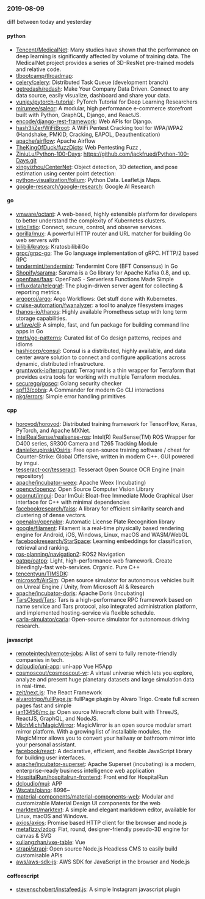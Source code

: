 ### 2019-08-09
diff between today and yesterday

#### python
* [Tencent/MedicalNet](https://github.com/Tencent/MedicalNet): Many studies have shown that the performance on deep learning is significantly affected by volume of training data. The MedicalNet project provides a series of 3D-ResNet pre-trained models and relative code.
* [tlbootcamp/tlroadmap](https://github.com/tlbootcamp/tlroadmap):      
* [celery/celery](https://github.com/celery/celery): Distributed Task Queue (development branch)
* [getredash/redash](https://github.com/getredash/redash): Make Your Company Data Driven. Connect to any data source, easily visualize, dashboard and share your data.
* [yunjey/pytorch-tutorial](https://github.com/yunjey/pytorch-tutorial): PyTorch Tutorial for Deep Learning Researchers
* [mirumee/saleor](https://github.com/mirumee/saleor): A modular, high performance e-commerce storefront built with Python, GraphQL, Django, and ReactJS.
* [encode/django-rest-framework](https://github.com/encode/django-rest-framework): Web APIs for Django. 
* [hash3liZer/WiFiBroot](https://github.com/hash3liZer/WiFiBroot): A WiFi Pentest Cracking tool for WPA/WPA2 (Handshake, PMKID, Cracking, EAPOL, Deauthentication)
* [apache/airflow](https://github.com/apache/airflow): Apache Airflow
* [TheKingOfDuck/fuzzDicts](https://github.com/TheKingOfDuck/fuzzDicts): Web Pentesting Fuzz ,
* [ZiniuLu/Python-100-Days](https://github.com/ZiniuLu/Python-100-Days): https://github.com/jackfrued/Python-100-Days.git
* [xingyizhou/CenterNet](https://github.com/xingyizhou/CenterNet): Object detection, 3D detection, and pose estimation using center point detection:
* [python-visualization/folium](https://github.com/python-visualization/folium): Python Data. Leaflet.js Maps.
* [google-research/google-research](https://github.com/google-research/google-research): Google AI Research

#### go
* [vmware/octant](https://github.com/vmware/octant): A web-based, highly extensible platform for developers to better understand the complexity of Kubernetes clusters.
* [istio/istio](https://github.com/istio/istio): Connect, secure, control, and observe services.
* [gorilla/mux](https://github.com/gorilla/mux): A powerful HTTP router and URL matcher for building Go web servers with 
* [bilibili/kratos](https://github.com/bilibili/kratos): KratosbilibiliGo
* [grpc/grpc-go](https://github.com/grpc/grpc-go): The Go language implementation of gRPC. HTTP/2 based RPC
* [tendermint/tendermint](https://github.com/tendermint/tendermint):  Tendermint Core (BFT Consensus) in Go
* [Shopify/sarama](https://github.com/Shopify/sarama): Sarama is a Go library for Apache Kafka 0.8, and up.
* [openfaas/faas](https://github.com/openfaas/faas): OpenFaaS - Serverless Functions Made Simple
* [influxdata/telegraf](https://github.com/influxdata/telegraf): The plugin-driven server agent for collecting & reporting metrics.
* [argoproj/argo](https://github.com/argoproj/argo): Argo Workflows: Get stuff done with Kubernetes.
* [cruise-automation/fwanalyzer](https://github.com/cruise-automation/fwanalyzer): a tool to analyze filesystem images
* [thanos-io/thanos](https://github.com/thanos-io/thanos): Highly available Prometheus setup with long term storage capabilities.
* [urfave/cli](https://github.com/urfave/cli): A simple, fast, and fun package for building command line apps in Go
* [tmrts/go-patterns](https://github.com/tmrts/go-patterns): Curated list of Go design patterns, recipes and idioms
* [hashicorp/consul](https://github.com/hashicorp/consul): Consul is a distributed, highly available, and data center aware solution to connect and configure applications across dynamic, distributed infrastructure.
* [gruntwork-io/terragrunt](https://github.com/gruntwork-io/terragrunt): Terragrunt is a thin wrapper for Terraform that provides extra tools for working with multiple Terraform modules.
* [securego/gosec](https://github.com/securego/gosec): Golang security checker
* [spf13/cobra](https://github.com/spf13/cobra): A Commander for modern Go CLI interactions
* [pkg/errors](https://github.com/pkg/errors): Simple error handling primitives

#### cpp
* [horovod/horovod](https://github.com/horovod/horovod): Distributed training framework for TensorFlow, Keras, PyTorch, and Apache MXNet.
* [IntelRealSense/realsense-ros](https://github.com/IntelRealSense/realsense-ros): Intel(R) RealSense(TM) ROS Wrapper for D400 series, SR300 Camera and T265 Tracking Module
* [danielkrupinski/Osiris](https://github.com/danielkrupinski/Osiris): Free open-source training software / cheat for Counter-Strike: Global Offensive, written in modern C++. GUI powered by imgui.
* [tesseract-ocr/tesseract](https://github.com/tesseract-ocr/tesseract): Tesseract Open Source OCR Engine (main repository)
* [apache/incubator-weex](https://github.com/apache/incubator-weex): Apache Weex (Incubating)
* [opencv/opencv](https://github.com/opencv/opencv): Open Source Computer Vision Library
* [ocornut/imgui](https://github.com/ocornut/imgui): Dear ImGui: Bloat-free Immediate Mode Graphical User interface for C++ with minimal dependencies
* [facebookresearch/faiss](https://github.com/facebookresearch/faiss): A library for efficient similarity search and clustering of dense vectors.
* [openalpr/openalpr](https://github.com/openalpr/openalpr): Automatic License Plate Recognition library
* [google/filament](https://github.com/google/filament): Filament is a real-time physically based rendering engine for Android, iOS, Windows, Linux, macOS and WASM/WebGL
* [facebookresearch/StarSpace](https://github.com/facebookresearch/StarSpace): Learning embeddings for classification, retrieval and ranking.
* [ros-planning/navigation2](https://github.com/ros-planning/navigation2): ROS2 Navigation
* [oatpp/oatpp](https://github.com/oatpp/oatpp): Light, high-performance web framework. Create bleedingly-fast web-services. Organic. Pure C++
* [tencentyun/TIMSDK](https://github.com/tencentyun/TIMSDK): 
* [microsoft/AirSim](https://github.com/microsoft/AirSim): Open source simulator for autonomous vehicles built on Unreal Engine / Unity, from Microsoft AI & Research
* [apache/incubator-doris](https://github.com/apache/incubator-doris): Apache Doris (Incubating)
* [TarsCloud/Tars](https://github.com/TarsCloud/Tars): Tars is a high-performance RPC framework based on name service and Tars protocol, also integrated administration platform, and implemented hosting-service via flexible schedule.
* [carla-simulator/carla](https://github.com/carla-simulator/carla): Open-source simulator for autonomous driving research.

#### javascript
* [remoteintech/remote-jobs](https://github.com/remoteintech/remote-jobs): A list of semi to fully remote-friendly companies in tech.
* [dcloudio/uni-app](https://github.com/dcloudio/uni-app): uni-app  Vue H5App
* [cosmoscout/cosmoscout-vr](https://github.com/cosmoscout/cosmoscout-vr): A virtual universe which lets you explore, analyze and present huge planetary datasets and large simulation data in real-time.
* [zeit/next.js](https://github.com/zeit/next.js): The React Framework
* [alvarotrigo/fullPage.js](https://github.com/alvarotrigo/fullPage.js): fullPage plugin by Alvaro Trigo. Create full screen pages fast and simple
* [ian13456/mc.js](https://github.com/ian13456/mc.js): Open source Minecraft clone built with ThreeJS, ReactJS, GraphQL, and NodeJS.
* [MichMich/MagicMirror](https://github.com/MichMich/MagicMirror): MagicMirror is an open source modular smart mirror platform. With a growing list of installable modules, the MagicMirror allows you to convert your hallway or bathroom mirror into your personal assistant.
* [facebook/react](https://github.com/facebook/react): A declarative, efficient, and flexible JavaScript library for building user interfaces.
* [apache/incubator-superset](https://github.com/apache/incubator-superset): Apache Superset (incubating) is a modern, enterprise-ready business intelligence web application
* [HospitalRun/hospitalrun-frontend](https://github.com/HospitalRun/hospitalrun-frontend): Front end for HospitalRun
* [dcloudio/mui](https://github.com/dcloudio/mui): APP
* [Wscats/piano](https://github.com/Wscats/piano): 8996~
* [material-components/material-components-web](https://github.com/material-components/material-components-web): Modular and customizable Material Design UI components for the web
* [marktext/marktext](https://github.com/marktext/marktext): A simple and elegant markdown editor, available for Linux, macOS and Windows.
* [axios/axios](https://github.com/axios/axios): Promise based HTTP client for the browser and node.js
* [metafizzy/zdog](https://github.com/metafizzy/zdog): Flat, round, designer-friendly pseudo-3D engine for canvas & SVG
* [xuliangzhan/vxe-table](https://github.com/xuliangzhan/vxe-table):   Vue 
* [strapi/strapi](https://github.com/strapi/strapi):  Open source Node.js Headless CMS to easily build customisable APIs
* [aws/aws-sdk-js](https://github.com/aws/aws-sdk-js): AWS SDK for JavaScript in the browser and Node.js

#### coffeescript
* [stevenschobert/instafeed.js](https://github.com/stevenschobert/instafeed.js): A simple Instagram javascript plugin
